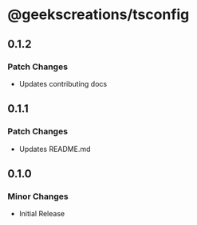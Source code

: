 # @geekscreations/tsconfig

## 0.1.2

### Patch Changes

- Updates contributing docs

## 0.1.1

### Patch Changes

- Updates README.md

## 0.1.0

### Minor Changes

- Initial Release
